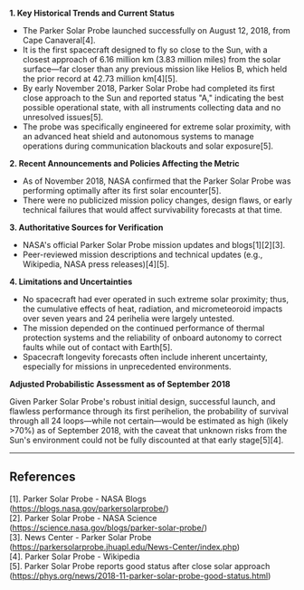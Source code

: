 **1. Key Historical Trends and Current Status**

- The Parker Solar Probe launched successfully on August 12, 2018, from Cape Canaveral[4].
- It is the first spacecraft designed to fly so close to the Sun, with a closest approach of 6.16 million km (3.83 million miles) from the solar surface—far closer than any previous mission like Helios B, which held the prior record at 42.73 million km[4][5].
- By early November 2018, Parker Solar Probe had completed its first close approach to the Sun and reported status "A," indicating the best possible operational state, with all instruments collecting data and no unresolved issues[5].
- The probe was specifically engineered for extreme solar proximity, with an advanced heat shield and autonomous systems to manage operations during communication blackouts and solar exposure[5].

**2. Recent Announcements and Policies Affecting the Metric**

- As of November 2018, NASA confirmed that the Parker Solar Probe was performing optimally after its first solar encounter[5].
- There were no publicized mission policy changes, design flaws, or early technical failures that would affect survivability forecasts at that time.

**3. Authoritative Sources for Verification**

- NASA's official Parker Solar Probe mission updates and blogs[1][2][3].
- Peer-reviewed mission descriptions and technical updates (e.g., Wikipedia, NASA press releases)[4][5].

**4. Limitations and Uncertainties**

- No spacecraft had ever operated in such extreme solar proximity; thus, the cumulative effects of heat, radiation, and micrometeoroid impacts over seven years and 24 perihelia were largely untested.
- The mission depended on the continued performance of thermal protection systems and the reliability of onboard autonomy to correct faults while out of contact with Earth[5].
- Spacecraft longevity forecasts often include inherent uncertainty, especially for missions in unprecedented environments.

**Adjusted Probabilistic Assessment as of September 2018**

Given Parker Solar Probe's robust initial design, successful launch, and flawless performance through its first perihelion, the probability of survival through all 24 loops—while not certain—would be estimated as high (likely >70%) as of September 2018, with the caveat that unknown risks from the Sun's environment could not be fully discounted at that early stage[5][4].

---

## References

[1]. Parker Solar Probe - NASA Blogs (https://blogs.nasa.gov/parkersolarprobe/)  
[2]. Parker Solar Probe - NASA Science (https://science.nasa.gov/blogs/parker-solar-probe/)  
[3]. News Center - Parker Solar Probe (https://parkersolarprobe.jhuapl.edu/News-Center/index.php)  
[4]. Parker Solar Probe - Wikipedia  
[5]. Parker Solar Probe reports good status after close solar approach (https://phys.org/news/2018-11-parker-solar-probe-good-status.html)